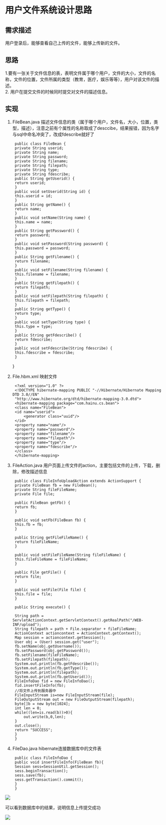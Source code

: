 # 用户文件系统设计思路
## 需求描述
用户登录后，能够查看自己上传的文件，能够上传新的文件。 

## 思路  
1.要有一张关于文件信息的表，表明文件属于哪个用户，文件的大小，文件的名称，文件的位置，文件所属的类型（教育，医疗，娱乐等等），用户对该文件的描述。    
2. 用户在提交文件的时候同时提交对文件的描述信息。  

## 实现
1. FileBean.java 描述文件信息的类（属于哪个用户，文件名，大小，位置，类型，描述），注意之前有个属性的名称取成了desccibe，结果报错，因为名字与sql中命名冲突了，改成fdescribe就好了

		public class FileBean {
		private String userid;
		private String name;
		private String password;
		private String filename;
		private String filepath;
		private String type;
		private String fdescribe;
		public String getUserid() {
		return userid;
		}
		public void setUserid(String id) {
		this.userid = id;
		}
		public String getName() {
		return name;
		}
		public void setName(String name) {
		this.name = name;
		}
		public String getPassword() {
		return password;
		}
		public void setPassword(String password) {
		this.password = password;
		}
		public String getFilename() {
		return filename;
		}
		public void setFilename(String filename) {
		this.filename = filename;
		}
		public String getFilepath() {
		return filepath;
		}
		public void setFilepath(String filepath) {
		this.filepath = filepath;
		}
		public String getType() {
		return type;
		}
		public void setType(String type) {
		this.type = type;
		}
		public String getFdescribe() {
		return fdescribe;
		}
		public void setFdescribe(String fdescribe) {
		this.fdescribe = fdescribe;
		}

	}

2. File.hbm.xml  映射文件

		<?xml version="1.0" ?>  
		<!DOCTYPE hibernate-mapping PUBLIC "-//Hibernate/Hibernate Mapping DTD 3.0//EN"  
        "http://www.hibernate.org/dtd/hibernate-mapping-3.0.dtd">  
		<hibernate-mapping package="com.hainu.cs.bean">  
    	<class name="FileBean">  
        <id name="userid">  
            <generator class="uuid"/>  
        </id>  
    	<property name="name"/>  
    	<property name="password"/> 
    	<property name="filename"/> 
   	 	<property name="filepath"/>
   	 	<property name="type"/>
    	<property name="fdescribe"/>
    	</class>  
		</hibernate-mapping>  

3. FileAction.java 用户页面上传文件的action，主要包括文件的上传，下载，删除，修改描述信息

		public class FileInfoUploadAction extends ActionSupport {
		private FileBean fb = new FileBean();
		private String fileFileName;
		private File file;

		public FileBean getFb() {
		return fb;
		}

		public void setFb(FileBean fb) {
		this.fb = fb;
		}

		public String getFileFileName() {
		return fileFileName;
		}

		public void setFileFileName(String fileFileName) {
		this.fileFileName = fileFileName;
		}

		public File getFile() {
		return file;
		}

		public void setFile(File file) {
		this.file = file;
		}

		public String execute() {

		String path = ServletActionContext.getServletContext().getRealPath("/WEB-INF/upload");
		String filepath = path + File.separator + fileFileName;
		ActionContext actioncontext = ActionContext.getContext();
		Map session = actioncontext.getSession();
		User obj = (User) session.get("user");
		fb.setName(obj.getUsername());
		fb.setPassword(obj.getPassword());
		fb.setFilename(fileFileName);
		fb.setFilepath(filepath);
		System.out.println(fb.getFdescribe());
		System.out.println(fb.getType());
		System.out.println(filepath);
		System.out.println(fb.getUserid());
		FileInfoDao fid = new FileInfoDao();
		fid.insertFileInfo(fb);
		//将文件上传到服务器中
		FileInputStream is=new FileInputStream(file);
		FileOutputStream out = new FileOutputStream(filepath);  
        byte[]b = new byte[1024];  
        int len = 0;  
        while((len=is.read(b))>0){  
            out.write(b,0,len);  
        }  
        out.close();
		return "SUCCESS";
		}
		}

4. FileDao.java hibernate连接数据库中的文件表

		public class FileInfoDao {
		public void insertFileInfo(FileBean fb){
		Session sess=SessionUtil.getSession();
		sess.beginTransaction();
		sess.save(fb);
		sess.getTransaction().commit();
		}
		}

![](http://i.imgur.com/BHlmQt0.png)

可以看到数据库中的结果，说明信息上传提交成功

![](http://i.imgur.com/xoKaIm8.png)



  
